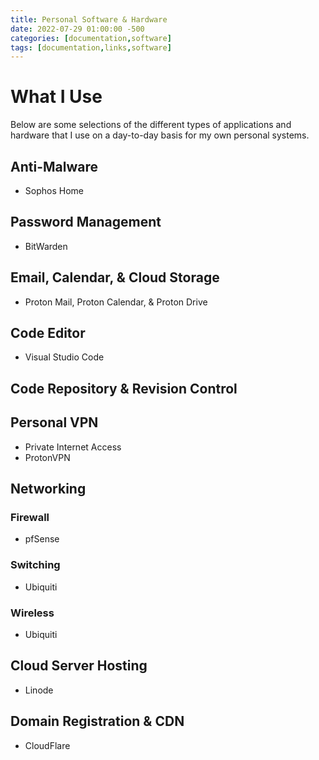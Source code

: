 ```yaml
---
title: Personal Software & Hardware
date: 2022-07-29 01:00:00 -500
categories: [documentation,software]
tags: [documentation,links,software]
---
```


# What I Use

Below are some selections of the different types of applications and hardware that I use on a day-to-day basis for my own personal systems.

## Anti-Malware

* Sophos Home

## Password Management

* BitWarden

## Email, Calendar, & Cloud Storage

* Proton Mail, Proton Calendar, & Proton Drive

## Code Editor

* Visual Studio Code

## Code Repository & Revision Control


## Personal VPN

* Private Internet Access
* ProtonVPN

## Networking

### Firewall

* pfSense

### Switching

* Ubiquiti

### Wireless

* Ubiquiti

## Cloud Server Hosting

* Linode

## Domain Registration & CDN

* CloudFlare
